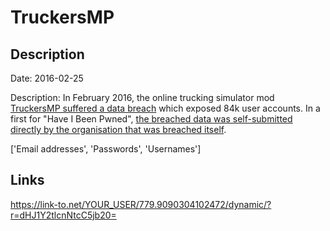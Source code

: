 # TruckersMP

## Description

Date: 2016-02-25

Description:
In February 2016, the online trucking simulator mod <a href="http://truckersmp.com/en_US/blog/8" target="_blank" rel="noopener">TruckersMP suffered a data breach</a> which exposed 84k user accounts. In a first for "Have I Been Pwned", <a href="https://www.troyhunt.com/100-data-breaches-later-have-i-been-pwned-gets-its-first-self-submission/" target="_blank" rel="noopener">the breached data was self-submitted directly by the organisation that was breached itself</a>.


['Email addresses', 'Passwords', 'Usernames']

## Links

https://link-to.net/YOUR_USER/779.9090304102472/dynamic/?r=dHJ1Y2tlcnNtcC5jb20=